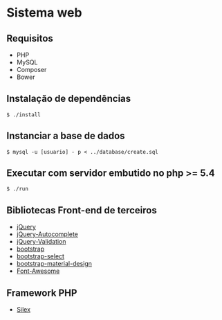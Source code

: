 # Sistema web

## Requisitos

* PHP
* MySQL
* Composer
* Bower

## Instalação de dependências

```
$ ./install
```

## Instanciar a base de dados

```
$ mysql -u [usuario] - p < ../database/create.sql
```

## Executar com servidor embutido no php >= 5.4

```
$ ./run
```

## Bibliotecas Front-end de terceiros

* [jQuery](https://github.com/jquery/jquery)
* [jQuery-Autocomplete](https://github.com/devbridge/jQuery-Autocomplete)
* [jQuery-Validation](https://github.com/jzaefferer/jquery-validation)
* [bootstrap](https://github.com/twbs/bootstrap)
* [bootstrap-select](https://github.com/silviomoreto/bootstrap-select)
* [bootstrap-material-design](https://github.com/FezVrasta/bootstrap-material-design)
* [Font-Awesome](http://fortawesome.github.io/Font-Awesome/)

## Framework PHP

* [Silex](http://silex.sensiolabs.org)
